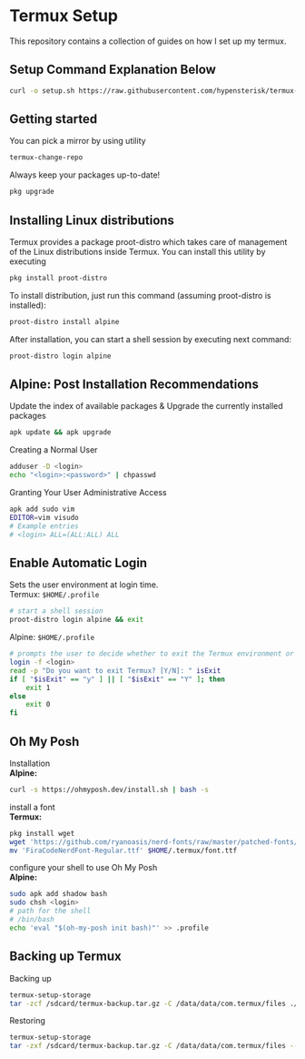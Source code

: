 # Termux Setup
This repository contains a collection of guides on how I set up my termux.

## Setup Command Explanation Below
```bash
curl -o setup.sh https://raw.githubusercontent.com/hypensterisk/termux-setup/main/setup.sh && chmod +x setup.sh && setup.sh && rm setup.sh
```

## Getting started
You can pick a mirror by using utility
```sh
termux-change-repo
```
Always keep your packages up-to-date!
```sh
pkg upgrade
```

## Installing Linux distributions
Termux provides a package proot-distro which takes care of management of the Linux distributions inside Termux. You can install this utility by executing
```sh
pkg install proot-distro
```
To install distribution, just run this command (assuming proot-distro is installed):
```sh
proot-distro install alpine
```
After installation, you can start a shell session by executing next command:
```sh
proot-distro login alpine
```

## Alpine: Post Installation Recommendations
Update the index of available packages & Upgrade the currently installed packages
```sh
apk update && apk upgrade
```
Creating a Normal User
```sh
adduser -D <login>
echo "<login>:<password>" | chpasswd
```
Granting Your User Administrative Access
```sh
apk add sudo vim
EDITOR=vim visudo
# Example entries
# <login> ALL=(ALL:ALL) ALL
```

## Enable Automatic Login
Sets the user environment at login time.\
Termux: `$HOME/.profile`
```sh
# start a shell session
proot-distro login alpine && exit
```
Alpine: `$HOME/.profile`
```sh
# prompts the user to decide whether to exit the Termux environment or not
login -f <login>
read -p "Do you want to exit Termux? [Y/N]: " isExit
if [ "$isExit" == "y" ] || [ "$isExit" == "Y" ]; then
    exit 1
else
    exit 0
fi
```

## Oh My Posh
Installation\
**Alpine:**
```sh
curl -s https://ohmyposh.dev/install.sh | bash -s
```
install a font\
**Termux:**
```sh
pkg install wget
wget 'https://github.com/ryanoasis/nerd-fonts/raw/master/patched-fonts/FiraCode/Regular/FiraCodeNerdFont-Regular.ttf'
mv 'FiraCodeNerdFont-Regular.ttf' $HOME/.termux/font.ttf
```
configure your shell to use Oh My Posh\
**Alpine:**
```sh
sudo apk add shadow bash
sudo chsh <login>
# path for the shell
# /bin/bash
echo 'eval "$(oh-my-posh init bash)"' >> .profile
```

## Backing up Termux
Backing up
```sh
termux-setup-storage
tar -zcf /sdcard/termux-backup.tar.gz -C /data/data/com.termux/files ./home ./usr
```
Restoring
```sh
termux-setup-storage
tar -zxf /sdcard/termux-backup.tar.gz -C /data/data/com.termux/files --recursive-unlink --preserve-permissions
```
